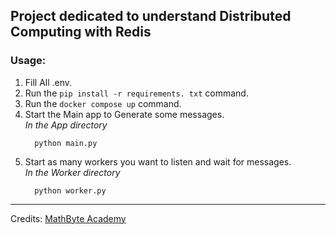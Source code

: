 ## Project dedicated to understand Distributed Computing with Redis

### Usage:
  1. Fill All .env.
  2. Run the `pip install -r requirements. txt` command.
  3. Run the `docker compose up` command.
  4. Start the Main app to Generate some messages. <br>
      *In the App directory*
      ```
        python main.py
      ```
  5. Start as many workers you want to listen and wait for messages.<br>
      *In the Worker directory*
      ```
        python worker.py
      ```

---

Credits: [MathByte Academy](https://www.youtube.com/watch?v=XCSARhkRg7g)

